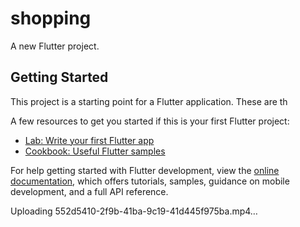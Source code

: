 # shopping

A new Flutter project.

## Getting Started

This project is a starting point for a Flutter application.
These are th

A few resources to get you started if this is your first Flutter project:

- [Lab: Write your first Flutter app](https://docs.flutter.dev/get-started/codelab)
- [Cookbook: Useful Flutter samples](https://docs.flutter.dev/cookbook)

For help getting started with Flutter development, view the
[online documentation](https://docs.flutter.dev/), which offers tutorials,
samples, guidance on mobile development, and a full API reference.


Uploading 552d5410-2f9b-41ba-9c19-41d445f975ba.mp4…


